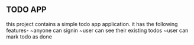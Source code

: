 ## TODO APP
this project contains a simple todo app application.
it has the following features-
~anyone can signin
~user can see their existing todos 
~user can mark todo as done